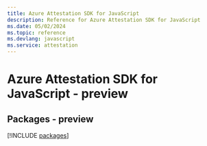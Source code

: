 ```yaml
---
title: Azure Attestation SDK for JavaScript
description: Reference for Azure Attestation SDK for JavaScript
ms.date: 05/02/2024
ms.topic: reference
ms.devlang: javascript
ms.service: attestation
---
```

# Azure Attestation SDK for JavaScript - preview
## Packages - preview
[!INCLUDE [packages](attestation-index.md)]